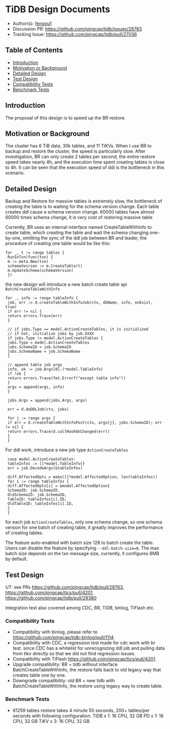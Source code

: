 # TiDB Design Documents

- Author(s): [fengou1](http://github.com/fengou1)
- Discussion PR: https://github.com/pingcap/tidb/issues/28763
- Tracking Issue: https://github.com/pingcap/tidb/pull/27036

## Table of Contents

* [Introduction](#introduction)
* [Motivation or Background](#motivation-or-background)
* [Detailed Design](#detailed-design)
* [Test Design](#test-design)
 * [Compatibility Tests](#compatibility-tests)
 * [Benchmark Tests](#benchmark-tests)

## Introduction

The proposal of this design is to speed up the BR restore.

## Motivation or Background

The cluster has 6 TiB data, 30k tables, and 11 TiKVs. When I use BR to backup and restore the cluster, the speed is particularly slow. After investigation, BR can only create 2 tables per second, the entire restore speed takes nearly 4h, and the execution time spent creating tables is close to 4h. It can be seen that the execution speed of ddl is the bottleneck in this scenario.

## Detailed Design

Backup and Restore for massive tables is extremely slow, the bottleneck of creating the table is to waiting for the schema version change. Each table creates ddl cause a schema version change. 60000 tables have almost 60000 times schema change, it is very cost of restoring massive table

Currently, BR uses an internal interface named CreateTableWithInfo to create table, which creating the table and wait the schema changing one-by-one, omitting the sync of the ddl job between BR and leader, the procedure of creating one table would be like this:
```
for _, t := range tables {
 RunInTxn(func(txn) {
 m := meta.New(txn)
 schemaVesrion := m.CreateTable(t)
 m.UpdateSchema(schemaVersion)
 })
```

the new design will introduce a new batch create table api `BatchCreateTableWithInfo`
```
for _, info := range tableInfo {
 job, err := d.createTableWithInfoJob(ctx, dbName, info, onExist, true)
 if err != nil {
 return errors.Trace(err)
 }

 // if jobs.Type == model.ActionCreateTables, it is initialized
 // if not, initialize jobs by job.XXXX
 if jobs.Type != model.ActionCreateTables {
 jobs.Type = model.ActionCreateTables
 jobs.SchemaID = job.SchemaID
 jobs.SchemaName = job.SchemaName
 }

 // append table job args
 info, ok := job.Args[0].(*model.TableInfo)
 if !ok {
 return errors.Trace(fmt.Errorf("except table info"))
 }
 args = append(args, info)
 }

 jobs.Args = append(jobs.Args, args)

 err = d.doDDLJob(ctx, jobs)

 for j := range args {
 if err = d.createTableWithInfoPost(ctx, args[j], jobs.SchemaID); err != nil {
 return errors.Trace(d.callHookOnChanged(err))
 }
 }
```

For ddl work, introduce a new job type `ActionCreateTables`
```
 case model.ActionCreateTables:
 tableInfos := []*model.TableInfo{}
 err = job.DecodeArgs(&tableInfos)

 diff.AffectedOpts = make([]*model.AffectedOption, len(tableInfos))
 for i := range tableInfos {
 diff.AffectedOpts[i] = &model.AffectedOption{
 SchemaID: job.SchemaID,
 OldSchemaID: job.SchemaID,
 TableID: tableInfos[i].ID,
 OldTableID: tableInfos[i].ID,
 }
 }
```

for each job `ActionCreateTables`, only one schema change, so one schema version for one batch of creating table, it greatly improves the performance of creating tables.


The feature auto-enabled with batch size 128 to batch create the table. Users can disable the feature by specifying `--ddl-batch-size=0`. The max batch size depends on the txn message size, currently, it configures 8MB by default. 

## Test Design
UT: see PRs https://github.com/pingcap/tidb/pull/28763, https://github.com/pingcap/tics/pull/4201, https://github.com/pingcap/tidb/pull/29380

Integration test also covered among CDC, BR, TiDB, binlog, TiFlash etc.


### Compatibility Tests

- Compatibility with binlog, please refer to https://github.com/pingcap/tidb-binlog/pull/1114.
- Compatibility with CDC, a regression test made for cdc work with br test. since CDC has a whitelist for unrecognizing ddl job and pulling data from tikv directly so that we did not find regression issues.
- Compatibility with TiFlash https://github.com/pingcap/tics/pull/4201.
- Upgrade compatibility: BR + tidb without interface BatchCreateTableWithInfo, the restore falls back to old legacy way that creates table one by one.
- Downgrade compatibility: old BR + new tidb with BatchCreateTableWithInfo, the restore using legacy way to create table.

### Benchmark Tests
- 61259 tables restore takes 4 minute 50 seconds, 200+ tables/per seconds with following configuration:
TiDB x 1: 16 CPU, 32 GB
PD x 1: 16 CPU, 32 GB
TiKV x 3: 16 CPU, 32 GB